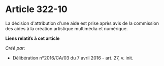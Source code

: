 # Article 322-10

La décision d'attribution d'une aide est prise après avis de la commission des aides à la création artistique multimédia et
numérique.

**Liens relatifs à cet article**

_Créé par_:

  - Délibération n°2016/CA/03 du 7 avril 2016 - art. 27, v. init.
